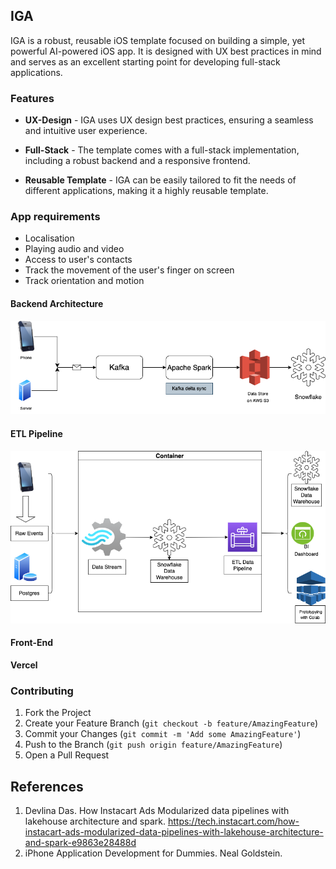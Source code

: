 ## IGA

IGA is a robust, reusable iOS template focused on building a simple, yet powerful AI-powered iOS app. It is designed with UX best practices in mind and serves as an excellent starting point for developing full-stack applications. 

### Features

* **UX-Design** - IGA uses UX design best practices, ensuring a seamless and intuitive user experience.

* **Full-Stack** - The template comes with a full-stack implementation, including a robust backend and a responsive frontend. 

* **Reusable Template** - IGA can be easily tailored to fit the needs of different applications, making it a highly reusable template.

### App requirements
* Localisation
* Playing audio and video
* Access to user's contacts
* Track the movement of the user's finger on screen
* Track orientation and motion
  

#### Backend Architecture

![Backend Architecture](architecture/backend.png)

#### ETL Pipeline

![ETL Pipeline](architecture/etl.png)


#### Front-End
**Vercel**

### Contributing

1. Fork the Project
2. Create your Feature Branch (`git checkout -b feature/AmazingFeature`)
3. Commit your Changes (`git commit -m 'Add some AmazingFeature'`)
4. Push to the Branch (`git push origin feature/AmazingFeature`)
5. Open a Pull Request


## References

1. Devlina Das. How Instacart Ads Modularized data pipelines with lakehouse architecture and spark. https://tech.instacart.com/how-instacart-ads-modularized-data-pipelines-with-lakehouse-architecture-and-spark-e9863e28488d
2. iPhone Application Development for Dummies. Neal Goldstein. 
